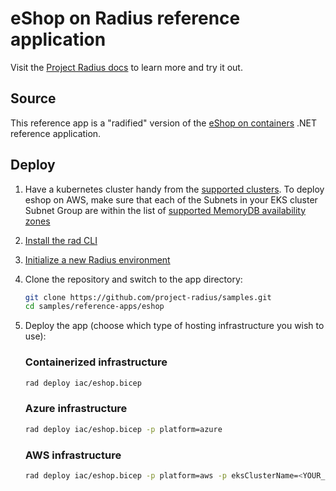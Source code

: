 # eShop on Radius reference application

Visit the [Project Radius docs](https://radapp.dev/getting-started/reference-apps/eshop/) to learn more and try it out.

## Source

This reference app is a "radified" version of the [eShop on containers](https://github.com/dotnet-architecture/eShopOnContainers) .NET reference application.

## Deploy

1. Have a kubernetes cluster handy from the [supported clusters](https://docs.radapp.dev/operations/platforms/kubernetes/supported-clusters/). To deploy eshop on AWS, make sure that each of the Subnets in your EKS cluster Subnet Group are within the list of [supported MemoryDB availability zones](https://docs.aws.amazon.com/memorydb/latest/devguide/subnetgroups.html) 
1. [Install the rad CLI](https://radapp.dev/getting-started/)
1. [Initialize a new Radius environment](https://radapp.dev/getting-started/)
1. Clone the repository and switch to the app directory:
   ```bash
   git clone https://github.com/project-radius/samples.git
   cd samples/reference-apps/eshop
   ```
1. Deploy the app (choose which type of hosting infrastructure you wish to use):

   ### Containerized infrastructure
   
    ```bash
    rad deploy iac/eshop.bicep
    ```

   ### Azure infrastructure
   
    ```bash
    rad deploy iac/eshop.bicep -p platform=azure
    ```

   ### AWS infrastructure
   
    ```bash
    rad deploy iac/eshop.bicep -p platform=aws -p eksClusterName=<YOUR_EKS_CLUSTER_NAME>
    ```
    
